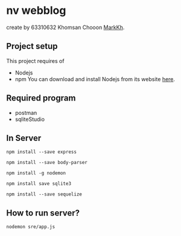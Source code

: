 # nv webblog
create by 63310632 Khomsan Chooon [MarkKh](https://github.com/MarkKh).

## Project setup
This project requires of
- Nodejs
- npm 
You can download and install Nodejs from its website [here](https://nodejs.org/).

## Required program
- postman
- sqliteStudio

## In Server
```
npm install --save express
```
```
npm install --save body-parser
```
```
npm install -g nodemon
```
```
npm install save sqlite3
```
```
npm install --save sequelize
```

## How to run server?
```
nodemon sre/app.js
```